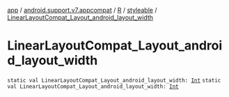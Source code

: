 [app](../../../index.md) / [android.support.v7.appcompat](../../index.md) / [R](../index.md) / [styleable](index.md) / [LinearLayoutCompat_Layout_android_layout_width](.)

# LinearLayoutCompat_Layout_android_layout_width

`static val LinearLayoutCompat_Layout_android_layout_width: `[`Int`](https://kotlinlang.org/api/latest/jvm/stdlib/kotlin/-int/index.html)
`static val LinearLayoutCompat_Layout_android_layout_width: `[`Int`](https://kotlinlang.org/api/latest/jvm/stdlib/kotlin/-int/index.html)